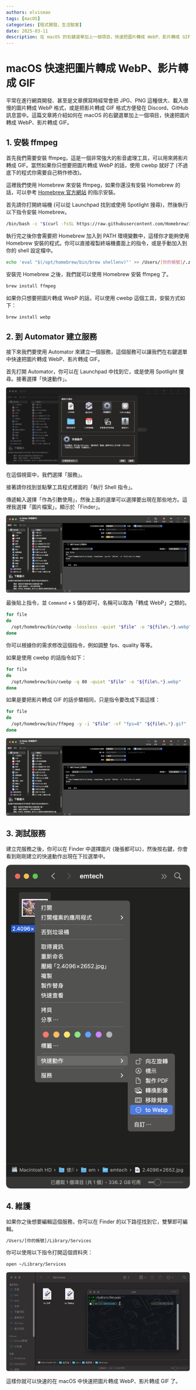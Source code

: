 ```yaml
---
authors: elvismao
tags: [macOS]
categories: [程式開發，生活駭客]
date: 2025-03-11
description: 在 macOS 的右鍵選單加上一個項目，快速把圖片轉成 WebP、影片轉成 GIF。
---
```


# macOS 快速把圖片轉成 WebP、影片轉成 GIF

平常在進行網頁開發、甚至是文章撰寫時經常會把 JPG、PNG 這種很大、載入很慢的圖片轉成 WebP 格式，或是把影片轉成 GIF 格式方便發在 Discord、GitHub 訊息當中。這篇文章將介紹如何在 macOS 的右鍵選單加上一個項目，快速把圖片轉成 WebP、影片轉成 GIF。

## 1. 安裝 ffmpeg

首先我們需要安裝 ffmpeg，這是一個非常強大的影音處理工具，可以用來將影片轉成 GIF。當然如果你只想要把圖片轉成 WebP 的話，使用 cwebp 就好了 (不過底下的程式你需要自己稍作修改)。

這裡我們使用 Homebrew 來安裝 ffmpeg，如果你還沒有安裝 Homebrew 的話，可以參考 [Homebrew 官方網站](https://brew.sh) 的指示安裝。

首先請你打開終端機 (可以從 Launchpad 找到或使用 Spotlight 搜尋)，然後執行以下指令安裝 Homebrew。

```bash
/bin/bash -c "$(curl -fsSL https://raw.githubusercontent.com/Homebrew/install/HEAD/install.sh)"
```

執行完之後你會需要把 Homebrew 加入到 PATH 環境變數中，這樣你才能夠使用 Homebrew 安裝的程式。你可以直接複製終端機畫面上的指令，或是手動加入到你的 shell 設定檔中。

```bash
echo 'eval "$(/opt/homebrew/bin/brew shellenv)"' >> /Users/[你的帳號]/.zprofile eval $(/opt/homebrew/bin/brew shellenv)
```

安裝完 Homebrew 之後，我們就可以使用 Homebrew 安裝 ffmpeg 了。

```bash
brew install ffmpeg
```

如果你只想要把圖片轉成 WebP 的話，可以使用 cwebp 這個工具，安裝方式如下：

```bash
brew install webp
```

## 2. 到 Automator 建立服務

接下來我們要使用 Automator 來建立一個服務，這個服務可以讓我們在右鍵選單中快速把圖片轉成 WebP、影片轉成 GIF。

首先打開 Automator，你可以在 Launchpad 中找到它，或是使用 Spotlight 搜尋。接著選擇「快速動作」。

![新增 Automator 快速動作](new.webp)

在這個視窗中，我們選擇「服務」。

接著請你找到並點擊工具程式裡面的「執行 Shell 指令」。

傳遞輸入選擇「作為引數使用」，然後上面的選單可以選擇要出現在那些地方。這裡我選擇「圖片檔案」，顯示於「Finder」。

![建立圖片轉 Webp 的服務](webp.webp)

最後貼上指令，並 `Command` + `S` 儲存即可，名稱可以取為「轉成 WebP」之類的。

```bash
for file
do
  /opt/homebrew/bin/cwebp -lossless -quiet "$file" -o "${file%.*}.webp"
done
```

你可以根據你的需求修改這個指令，例如調整 fps、quality 等等。

如果是使用 cwebp 的話指令如下：

```bash
for file
do
  /opt/homebrew/bin/cwebp -q 80 -quiet "$file" -o "${file%.*}.webp"
done
```

如果是要把影片轉成 GIF 的話步驟相同，只是指令要改成下面這樣：

```bash
for file
do
  /opt/homebrew/bin/ffmpeg -y -i "$file" -vf "fps=8" "${file%.*}.gif"
done
```

![建立圖片轉 Webp 的服務](webp.webp)

## 3. 測試服務

建立完服務之後，你可以在 Finder 中選擇圖片 (幾張都可以)，然後按右鍵，你會看到剛剛建立的快速動作出現在下拉選單中。

![右鍵選單中的快速動作](usage.webp)

## 4. 維護

如果你之後想要編輯這個服務，你可以在 Finder 的以下路徑找到它，雙擊即可編輯。

```bash
/Users/[你的帳號]/Library/Services
```

你可以使用以下指令打開這個資料夾：

```bash
open ~/Library/Services
```

![右鍵選單中的服務](finder.webp)

這樣你就可以快速的在 macOS 中快速把圖片轉成 WebP、影片轉成 GIF 了。
